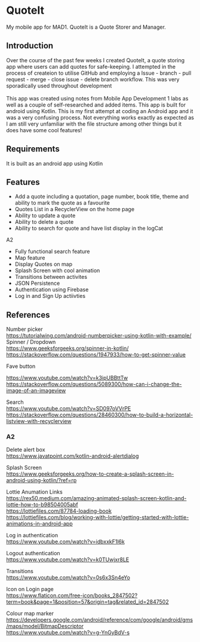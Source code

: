 # QuoteIt
My mobile app for MAD1. QuoteIt is a Quote Storer and Manager.

## Introduction
Over the course of the past few weeks I created QuoteIt, a quote storing app where users can add quotes for safe-keeping. I attempted in the process of createion
to utilise GitHub and employing a Issue - branch - pull request - merge - close issue - delete branch workflow. This was very sporadically used throughout
development
<br><br>
This app was created using notes from Mobile App Development 1 labs as well as a couple of self-researched and added items. This app is built for android using 
Kotlin. This is my first attempt at coding an Android app and it was a very confusing process. Not everything works exactly as expected as I am still very unfamiliar
with the file structure among other things but it does have some cool features!

## Requirements
It is built as an android app using Kotlin

## Features
- Add a quote including a quotation, page number, book title, theme and ability to mark the quote as a favourite
- Quotes List in a RecyclerView on the home page
- Ability to update a quote
- Ability to delete a quote
- Ability to search for quote and have list display in the logCat

A2
- Fully functional search feature
- Map feature
- Display Quotes on map
- Splash Screen with cool animation
- Transitions between activites
- JSON Persistence
- Authentication using Firebase
- Log in and Sign Up actiivties

## References
Number picker<br>
https://tutorialwing.com/android-numberpicker-using-kotlin-with-example/
<br>
Spinner / Dropdown
<br>
https://www.geeksforgeeks.org/spinner-in-kotlin/ <br>
https://stackoverflow.com/questions/1947933/how-to-get-spinner-value <br>

Fave button<br>

https://www.youtube.com/watch?v=k3ipUBBttTw <br>
https://stackoverflow.com/questions/5089300/how-can-i-change-the-image-of-an-imageview <br>

Search<br>
https://www.youtube.com/watch?v=SD097oVVrPE <br>
https://stackoverflow.com/questions/28460300/how-to-build-a-horizontal-listview-with-recyclerview <br>

### A2
Delete alert box <br>
https://www.javatpoint.com/kotlin-android-alertdialog <br>

Splash Screen<br>
https://www.geeksforgeeks.org/how-to-create-a-splash-screen-in-android-using-kotlin/?ref=rp <br>

Lottie Anumation Links <br>
https://rex50.medium.com/amazing-animated-splash-screen-kotlin-and-lottie-how-to-b98504005abf <br>
https://lottiefiles.com/87784-loading-book <br>
https://lottiefiles.com/blog/working-with-lottie/getting-started-with-lottie-animations-in-android-app <br>

Log in authentication <br>
https://www.youtube.com/watch?v=idbxxkF1l6k  <br>

Logout authentication <br>
https://www.youtube.com/watch?v=k0TUwjxr8LE <br>

Transitions <br>
https://www.youtube.com/watch?v=0s6x3Sn4eYo <br>

Icon on Login page <br>
https://www.flaticon.com/free-icon/books_2847502?term=book&page=1&position=57&origin=tag&related_id=2847502  <br>

Colour map marker <br>
https://developers.google.com/android/reference/com/google/android/gms/maps/model/BitmapDescriptor <br>
https://www.youtube.com/watch?v=g-YnGyBdV-s 


